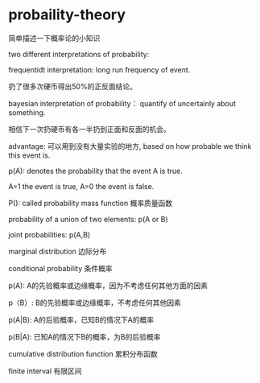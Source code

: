 # probaility-theory
简单描述一下概率论的小知识

two different interpretations of probability:  

frequentidt interpretation: long run frequency of event.

扔了很多次硬币得出50%的正反面结论。

bayesian interpretation of probability： quantify of uncertainly about something.

相信下一次扔硬币有各一半扔到正面和反面的机会。   

advantage: 可以用到没有大量实验的地方, based on how probable we think this event is.

p(A): denotes the probability that the event A is true.

A=1 the event is true, A=0 the event is false.

P(): called probability mass function 概率质量函数

probability of a union of two elements: p(A or B)

joint probabilities: p(A,B)

marginal distribution 边际分布

conditional probability 条件概率

p(A): A的先验概率或边缘概率，因为不考虑任何其他方面的因素

p（B）: B的先验概率或边缘概率，不考虑任何其他因素

p(A|B): A的后验概率，已知B的情况下A的概率

p(B|A): 已知A的情况下B的概率，为B的后验概率

cumulative distribution function 累积分布函数

finite interval 有限区间
